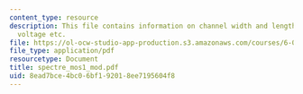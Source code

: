 ```yaml
---
content_type: resource
description: This file contains information on channel width and length, threshold
  voltage etc.
file: https://ol-ocw-studio-app-production.s3.amazonaws.com/courses/6-012-microelectronic-devices-and-circuits-fall-2005/8ead7bce4bc06bf192018ee7195604f8_spectre_mos1_mod.pdf
file_type: application/pdf
resourcetype: Document
title: spectre_mos1_mod.pdf
uid: 8ead7bce-4bc0-6bf1-9201-8ee7195604f8
---
```

